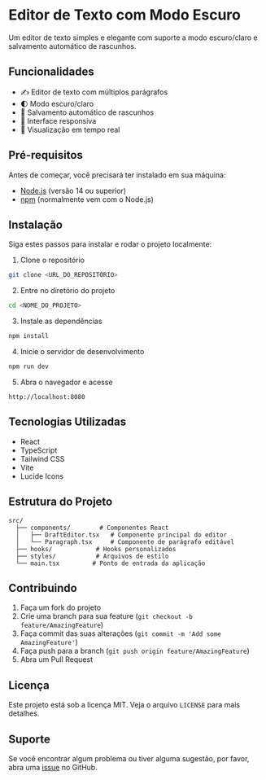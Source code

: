 
# Editor de Texto com Modo Escuro

Um editor de texto simples e elegante com suporte a modo escuro/claro e salvamento automático de rascunhos.

## Funcionalidades

- ✍️ Editor de texto com múltiplos parágrafos
- 🌓 Modo escuro/claro
- 💾 Salvamento automático de rascunhos
- 📱 Interface responsiva
- 👀 Visualização em tempo real

## Pré-requisitos

Antes de começar, você precisará ter instalado em sua máquina:

- [Node.js](https://nodejs.org/) (versão 14 ou superior)
- [npm](https://www.npmjs.com/) (normalmente vem com o Node.js)

## Instalação

Siga estes passos para instalar e rodar o projeto localmente:

1. Clone o repositório
```bash
git clone <URL_DO_REPOSITÓRIO>
```

2. Entre no diretório do projeto
```bash
cd <NOME_DO_PROJETO>
```

3. Instale as dependências
```bash
npm install
```

4. Inicie o servidor de desenvolvimento
```bash
npm run dev
```

5. Abra o navegador e acesse
```
http://localhost:8080
```

## Tecnologias Utilizadas

- React
- TypeScript
- Tailwind CSS
- Vite
- Lucide Icons

## Estrutura do Projeto

```
src/
  ├── components/        # Componentes React
  │   ├── DraftEditor.tsx   # Componente principal do editor
  │   └── Paragraph.tsx     # Componente de parágrafo editável
  ├── hooks/            # Hooks personalizados
  ├── styles/           # Arquivos de estilo
  └── main.tsx         # Ponto de entrada da aplicação
```

## Contribuindo

1. Faça um fork do projeto
2. Crie uma branch para sua feature (`git checkout -b feature/AmazingFeature`)
3. Faça commit das suas alterações (`git commit -m 'Add some AmazingFeature'`)
4. Faça push para a branch (`git push origin feature/AmazingFeature`)
5. Abra um Pull Request

## Licença

Este projeto está sob a licença MIT. Veja o arquivo `LICENSE` para mais detalhes.

## Suporte

Se você encontrar algum problema ou tiver alguma sugestão, por favor, abra uma [issue](https://github.com/seu-usuario/seu-repositorio/issues) no GitHub.
